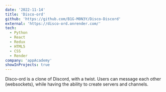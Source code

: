 ```yaml
---
date: '2022-11-14'
title: 'Disco-ord'
github: 'https://github.com/B1G-M0N3Y/Disco-Discord'
external: 'https://disco-ord.onrender.com/'
tech:
  - Python
  - React
  - Redux
  - HTML5
  - CSS
  - Render
company: 'appAcademy'
showInProjects: true
---
```


Disco-ord is a clone of Discord, with a twist. Users can message each other (websockets), while having the ability to create servers and channels.
